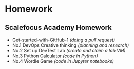 # Homework

## Scalefocus Academy Homework

- Get-started-with-GitHub-1 *(doing a pull request)*
- No.1 DevOps Creative thinking *(planning and research)*
- No.2 Set up DevTest Lab *(create and claim a lab VM)*
- No.3 Python Calculator *(code in Python)*
- No.4 Wordle Game *(code in Jupyter notebooks)*